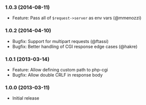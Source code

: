 ### 1.0.3 (2014-08-11)

  * Feature: Pass all of `$request->server` as env vars (@mmenozzi)

### 1.0.2 (2014-04-10)

  * Bugfix: Support for multipart requests (@ftassi)
  * Bugfix: Better handling of CGI response edge cases (@hakre)

### 1.0.1 (2013-03-14)

  * Feature: Allow defining custom path to php-cgi
  * Bugfix: Allow double CRLF in response body

### 1.0.0 (2013-03-11)

  * Initial release

